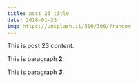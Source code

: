 ```yaml
---
title: post 23 title
date: 2018-01-23
img: https://unsplash.it/500/300/?random
---
```

This is post 23 *content*.

This is paragraph **2**.

This is paragraph ***3***.
